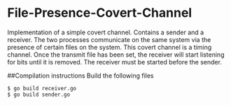 # File-Presence-Covert-Channel
Implementation of a simple covert channel.  Contains a sender and a receiver.  The two processes communicate on the same system via the presence of certain files on the system.  This covert channel is a timing channel.  Once the transmit file has been set, the receiver will start listening for bits until it is removed.  The receiver must be started before the sender.

##Compilation instructions
Build the following files

```
$ go build receiver.go
$ go build sender.go
```
